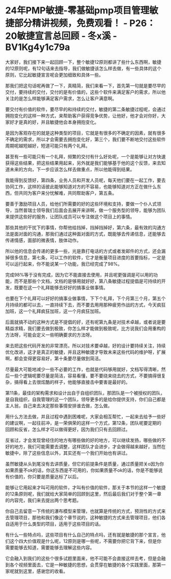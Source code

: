 # 24年PMP敏捷-零基础pmp项目管理敏捷部分精讲视频，免费观看！ - P26：20敏捷宣言总回顾 - 冬x溪 - BV1Kg4y1c79a

大家好，我们接下来一起回顾一下，整个敏捷12原则都讲了些什么东西啊，敏捷的12原则呢，有12句话来去指导，我们做敏捷该怎么样去做，有一些具体的这个原则，它比起敏捷宣言呢会更加细致和具体一些。

那我们把这句话呢再做了一下，真精简，我们来看一下，首先第一句就是要尽早的交付，要持续的交付，交付的是有价值的，这些个软件来满足客户的需求，所以他关注的是怎么样能够满足客户需求，怎么让客户满意啊。

要交付有价值的软件，要尽早的和持续的交付，敏捷的第二条敏捷过程呢，会通过拥抱变化的这样一种方式，来帮助客户获得竞争优势，让他好，他才会对你好，大家好才是真的好，并且敏捷他会本身拥抱变化。

是因为客观存在的就是这种类型的项目，它就是有很多的不确定的因素，就有很多不确定的需求，所以才会需要去拥抱变化好，第三个，我们要不断地交付这些软件周期呢越短越好，短道可能只有两个礼拜。

甚至有一些可能只有一个礼拜，频繁的交付有什么好处呢，一个是能够让对方快速获得这些结果，把这些结果用起来，另外就是我们能够基于他的这个反馈，来去知道未来的方向，下一步应该怎么样去做重点，所以他能得到结果。

我能得到反馈好，第四条，业务人员和开发人员呢，每天他们要在一起工作，要去协同工作，这样的话彼此能够知道对方的不容易，也能够知道对方正在做什么东西，但共同为客户来分忧解难，共同帮助客户，第五条。

要善于激励项目人员，给他们所需要的好的这些环境和支持，要做一个仆人式领导，当然普瑞士领导我们后面会去展开来讲啊，做一个服务型的领导，能够为团队来提供这些好的服务，让团队成员可以专注做这个项目上的事情。

那些其他的干扰下的事情，你帮他给挡掉，挡掉挡掉好，第六条，最有效的沟通方法是面对面的沟通，那我们通过这种面对面的方式，既能够去传递信息，还能够去传递情感，面部的微表情，肢体动作。

所以他的信息会传递的更多一些，光是靠打电话的方式或者发邮件的方式，还会漏掉很多信息，第七条，可以工作的软件，它才是衡量项目进度的首要指标，一定是可以运行起来，你不能说某一个功能，我已经完成了98%。

完成98%等于没有完成，因为它不能直接去使用，并且呢更强调是可以用的功能，而不是那些个文档，文档的是够用就好好，第八条敏捷过程提倡是可持续的开发，既要在这一个礼拜能够去好好的搞事业做事情。

也要在下个礼拜可以好好的搞事业做事情，下下个礼拜，下个月第三个月，第五个月持续的都可以去，一直持续下去，而不要去用用那种疲劳作战的方式，今天疯狂加班，这一个礼拜疯狂加班，这一个月疯狂加班。

后面就搞不动的这种方式是不提倡的好，还有呢第九条是对技术卓越，或者说是要精益求精，我们要去做到极致，你怎么样才能做到极致呢，比方说我们会用重构的方法呀，可能会定义一些明确要求的方法呀。

来去把这些代码开发的非常漂亮，所以对技术要卓越，好的设计要持续关注，持续优化改进，这才是真正的敏捷，并且这种敏捷才导致未来这些代码的维护呀，扩展啊，都会变得更容易好，第十条要尽量做到简洁。

尽量最大可能地减少一些不必要的工作，也就是代码够用就好，文档写得清晰，然后一些个逻辑呢要尽量是简洁，容易看懂，要不要绕来绕去的方式，不要搞得很复杂，搞得看上去很炫酷的样子，他能够直接击中要害是最好的。

第11条，最佳的架构需求和设计出自于自组织团队，那团队是一个被授权的团队，是自我组织，自我管理的这一个团队，领导更多的是给你提供支持，你们自己都是主人翁，自己来去决定那些事情安排谁去做，怎么做。

用什么方法去做，并且过程中遇到困难呢，大家会相互帮忙，一起来去给予一些好的建议啊，一起往前冲，是一荣俱荣的这样一个方式，第12条，团队呢要定期的回顾和反省，怎么样才可以做得更好，因为我们只有去回顾过。

反省过，才会发现曾经住的地方有哪些做的好的地方，可以继续发扬，哪些做的不好的地方，我们可能需要去调整，这样团队才会进步，才会做得越来越好，当然在敏捷中，除了这些信息以外，其实还有一个我们开始也有讲过。

虽然敏捷从头到尾没有去讲质量，但它的前提条件是质量，通过质量把关o因为你如果质量不ok的话，你这东西是不可用的，你如果质量不ok的话，你是不能够说有价值的，你只要是质量达标了以后。

能够让它用起来才叫可用的软件，才叫有价值的软件，那关于本节的这样一个敏捷的12条原则呢，我们就给大家简单的回顾到这里，然后最后我们对于整个第一章的内容完，我们来去提出两个思考题。

你自己去留意一下传统的瀑布模型来管理，也就算是传统的方式，预测性的方式来去管理项目，那他和我们像这个章节说的，这种敏捷的方式来去管理项目，他们各自适用于什么类型的项目，适用于这些项目的话。

有什么一些特点吗，这些项目有什么自己的特点吗，还有就是敏捷的那个宣言，他们这个四大价值观是什么呢，12原则是哪一些呢，不需要你把它背下来，但是你需要能够去知道，需要能够去理解这些内容。

它会融入到我们的这些个很多试题里面来，他不可能不会直接这样去考，但是会融到各个视频里面去，它是一种敏捷的思想，会贯穿在敏捷的各个实践里面，那第一家呢就到这里，感谢您的收看。

